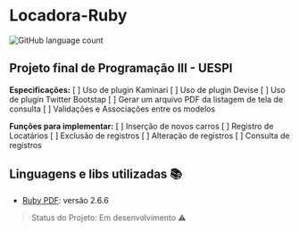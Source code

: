# Locadora-Ruby
![GitHub language count](https://img.shields.io/github/languages/count/maclararose/Locadora-Ruby)
## Projeto final de Programação III - UESPI 
  **Especificações:**
      [ ] Uso de plugin Kaminari 
      [ ] Uso de plugin Devise 
      [ ] Uso de plugin Twitter Bootstap 
      [ ] Gerar um arquivo PDF da listagem de tela de consulta 
      [ ] Validações e Associações entre os modelos 
    
  **Funções para implementar:**
      [ ] Inserção de novos carros 
      [ ] Registro de Locatários 
      [ ] Exclusão de registros 
      [ ] Alteração de registros 
      [ ] Consulta de registros

## Linguagens e libs utilizadas :books:

- [Ruby PDF](https://ruby-doc.org): versão 2.6.6

> Status do Projeto: Em desenvolvimento :warning:
